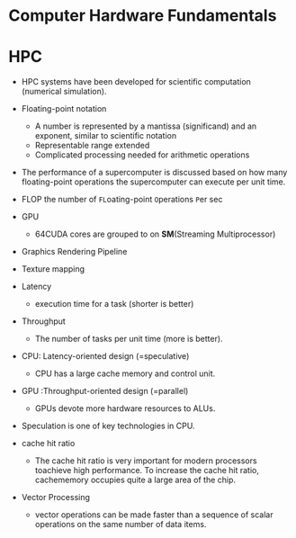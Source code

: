 # Computer Hardware Fundamentals


# HPC

* HPC systems have been developed for scientific computation (numerical simulation).
* Floating-point notation
  * A number is represented by a mantissa (significand) and an exponent, similar to scientific notation
  * Representable range extended
  * Complicated processing needed for arithmetic operations
* The performance of a supercomputer is discussed based on how many floating-point operations the supercomputer can execute per unit time.
* FLOP the number of `FL`oating-point `O`perations `P`er sec

* GPU
  * 64CUDA cores are grouped to on **SM**(Streaming Multiprocessor)
* Graphics Rendering Pipeline
* Texture mapping
* Latency
  * execution time for a task (shorter is better)
*  Throughput
   *  The number of tasks per unit time (more is better).
* CPU: Latency-oriented design (=speculative)
  * CPU has a large cache memory and control unit.
* GPU :Throughput-oriented design (=parallel)
  * GPUs devote more hardware resources to ALUs.



* Speculation is one of key technologies in CPU.
* cache hit ratio
  * The cache hit ratio is very important for modern processors toachieve high performance. To increase the cache hit ratio, cachememory occupies quite a large area of the chip.


* Vector Processing
  * vector operations can be made faster than a sequence of scalar operations on the same number of data items.

